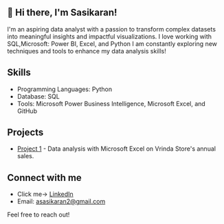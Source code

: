 ## 👋 Hi there, I'm Sasikaran!

I'm an aspiring data analyst with a passion to transform complex datasets into meaningful insights and impactful visualizations. I love working with SQL,Microsoft: Power BI, Excel, and 
Python
I am constantly exploring new techniques and tools to enhance my data analysis skills!

## Skills
- Programming Languages: Python
- Database: SQL
- Tools: Microsoft Power Business Intelligence, Microsoft Excel, and GitHub

## Projects
- [Project 1]([link-to-your-project](https://www.linkedin.com/posts/sasikaran12_dataanalysis-excel-salesreporting-activity-7245126749062103041-PblY?utm_source=share&utm_medium=member_desktop)) - Data analysis with Microsoft Excel on Vrinda Store's annual sales.

## Connect with me
- Click me-> [LinkedIn](https://www.linkedin.com/in/sasikaran12?lipi=urn%3Ali%3Apage%3Ad_flagship3_profile_view_base_contact_details%3B7WsIeZyFQCWiLAtYoA%2FAlw%3D%3D)
- Email: asasikaran2@gmail.com

Feel free to reach out!

